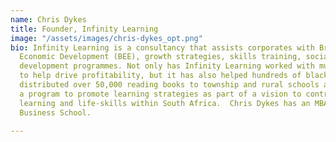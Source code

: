 ```yaml
---
name: Chris Dykes
title: Founder, Infinity Learning
image: "/assets/images/chris-dykes_opt.png"
bio: Infinity Learning is a consultancy that assists corporates with Broad-Based Black
  Economic Development (BEE), growth strategies, skills training, social, and entrepreneurial
  development programmes. Not only has Infinity Learning worked with multiple corporates
  to help drive profitability, but it has also helped hundreds of black entrepreneurs,
  distributed over 50,000 reading books to township and rural schools and is driving
  a program to promote learning strategies as part of a vision to contribute to quality
  learning and life-skills within South Africa.  Chris Dykes has an MBA from the Wits
  Business School.

---
```

